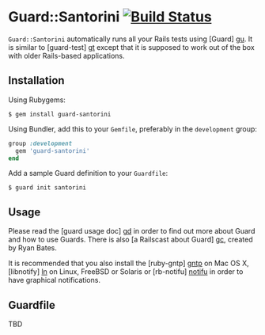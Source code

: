 # Guard::Santorini [![Build Status](https://secure.travis-ci.org/xhr/guard-santorini.png)](http://travis-ci.org/xhr/guard-santorini)

`Guard::Santorini` automatically runs all your Rails tests using [Guard] [gu]. 
It is similar to [guard-test] [gt] except that it is supposed to work out of
the box with older Rails-based applications.

[gu]: https://github.com/guard/guard
[gt]: https://github.com/guard/guard-test


## Installation

Using Rubygems:

    $ gem install guard-santorini

Using Bundler, add this to your `Gemfile`, preferably in the `development` group:

```ruby
group :development
  gem 'guard-santorini'
end
```

Add a sample Guard definition to your `Guardfile`:

    $ guard init santorini


## Usage

Please read the [guard usage doc] [gd] in order to find out more about Guard and 
how to use Guards. There is also [a Railscast about Guard] [gc], created by Ryan
Bates.

[gd]: https://github.com/guard/guard/blob/master/README.md
[gc]: http://railscasts.com/episodes/264-guard

It is recommended that you also install the [ruby-gntp] [gntp] on Mac OS X,
[libnotify] [ln] on Linux, FreeBSD or Solaris or [rb-notifu] [notifu] in order
to have graphical notifications.

[gntp]: https://rubygems.org/gems/ruby_gntp
[ln]: https://rubygems.org/gems/libnotify
[notifu]: https://rubygems.org/gems/rb-notifu


## Guardfile

TBD
